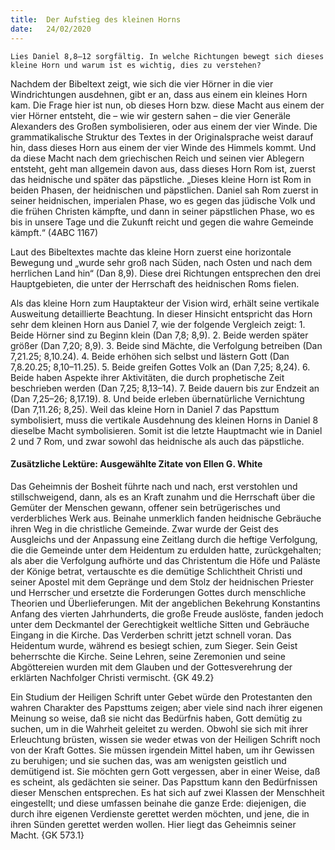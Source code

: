 ```yaml
---
title:  Der Aufstieg des kleinen Horns
date:   24/02/2020
---
```


`Lies Daniel 8,8–12 sorgfältig. In welche Richtungen bewegt sich ­dieses kleine Horn und warum ist es wichtig, dies zu verstehen?`

Nachdem der Bibeltext zeigt, wie sich die vier Hörner in die vier Windrichtungen ausdehnen, gibt er an, dass aus einem ein kleines Horn kam. Die Frage hier ist nun, ob dieses Horn bzw. diese Macht aus einem der vier Hörner entsteht, die – wie wir gestern sahen – die vier Generäle Alexanders des Großen symbolisieren, oder aus einem der vier Winde. Die grammatikalische Struktur des Textes in der Originalsprache weist darauf hin, dass dieses Horn aus einem der vier Winde des Himmels kommt. Und da diese Macht nach dem griechischen Reich und seinen vier Ablegern entsteht, geht man allgemein davon aus, dass dieses Horn Rom ist, zuerst das heidnische und später das päpstliche. „Dieses kleine Horn ist Rom in beiden Phasen, der heidnischen und päpstlichen. Daniel sah Rom zuerst in seiner heidnischen, imperialen Phase, wo es gegen das jüdische Volk und die frühen Christen kämpfte, und dann in seiner päpstlichen Phase, wo es bis in unsere Tage und die Zukunft reicht und gegen die wahre Gemeinde kämpft.“ (4ABC 1167)

Laut des Bibeltextes machte das kleine Horn zuerst eine horizontale Bewegung und „wurde sehr groß nach Süden, nach Osten und nach dem herrlichen Land hin“ (Dan 8,9). Diese drei Richtungen entsprechen den drei Hauptgebieten, die unter der Herrschaft des heidnischen Roms fielen.

Als das kleine Horn zum Hauptakteur der Vision wird, erhält seine vertikale Ausweitung detaillierte Beachtung. In dieser Hinsicht entspricht das Horn sehr dem kleinen Horn aus Daniel 7, wie der folgende Vergleich zeigt: 1. Beide Hörner sind zu Beginn klein (Dan 7,8; 8,9). 2. Beide werden später größer (Dan 7,20; 8,9). 3. Beide sind Mächte, die Verfolgung betreiben (Dan 7,21.25; 8,10.24). 4. Beide erhöhen sich selbst und lästern Gott (Dan 7,8.20.25; 8,10–11.25). 5. Beide greifen Gottes Volk an (Dan 7,25; 8,24). 6. Beide haben Aspekte ihrer Aktivitäten, die durch prophetische Zeit beschrieben werden (Dan 7,25; 8,13–14). 7. Beide dauern bis zur Endzeit an (Dan 7,25–26; 8,17.19). 8. Und beide erleben übernatürliche Vernichtung (Dan 7,11.26; 8,25). Weil das kleine Horn in Daniel 7 das Papsttum symbolisiert, muss die vertikale Ausdehnung des kleinen Horns in Daniel 8 dieselbe Macht symbolisieren. Somit ist die letzte Hauptmacht wie in Daniel 2 und 7 Rom, und zwar sowohl das heidnische als auch das päpstliche.

#### Zusätzliche Lektüre: Ausgewählte Zitate von Ellen G. White

Das Geheimnis der Bosheit führte nach und nach, erst verstohlen und stillschweigend, dann, als es an Kraft zunahm und die Herrschaft über die Gemüter der Menschen gewann, offener sein betrügerisches und verderbliches Werk aus. Beinahe unmerklich fanden heidnische Gebräuche ihren Weg in die christliche Gemeinde. Zwar wurde der Geist des Ausgleichs und der Anpassung eine Zeitlang durch die heftige Verfolgung, die die Gemeinde unter dem Heidentum zu erdulden hatte, zurückgehalten; als aber die Verfolgung aufhörte und das Christentum die Höfe und Paläste der Könige betrat, vertauschte es die demütige Schlichtheit Christi und seiner Apostel mit dem Gepränge und dem Stolz der heidnischen Priester und Herrscher und ersetzte die Forderungen Gottes durch menschliche Theorien und Überlieferungen. Mit der angeblichen Bekehrung Konstantins Anfang des vierten Jahrhunderts, die große Freude auslöste, fanden jedoch unter dem Deckmantel der Gerechtigkeit weltliche Sitten und Gebräuche Eingang in die Kirche. Das Verderben schritt jetzt schnell voran. Das Heidentum wurde, während es besiegt schien, zum Sieger. Sein Geist beherrschte die Kirche. Seine Lehren, seine Zeremonien und seine Abgöttereien wurden mit dem Glauben und der Gottesverehrung der erklärten Nachfolger Christi vermischt. {GK 49.2}

Ein Studium der Heiligen Schrift unter Gebet würde den Protestanten den wahren Charakter des Papsttums zeigen; aber viele sind nach ihrer eigenen Meinung so weise, daß sie nicht das Bedürfnis haben, Gott demütig zu suchen, um in die Wahrheit geleitet zu werden. Obwohl sie sich mit ihrer Erleuchtung brüsten, wissen sie weder etwas von der Heiligen Schrift noch von der Kraft Gottes. Sie müssen irgendein Mittel haben, um ihr Gewissen zu beruhigen; und sie suchen das, was am wenigsten geistlich und demütigend ist. Sie möchten gern Gott vergessen, aber in einer Weise, daß es scheint, als gedächten sie seiner. Das Papsttum kann den Bedürfnissen dieser Menschen entsprechen. Es hat sich auf zwei Klassen der Menschheit eingestellt; und diese umfassen beinahe die ganze Erde: diejenigen, die durch ihre eigenen Verdienste gerettet werden möchten, und jene, die in ihren Sünden gerettet werden wollen. Hier liegt das Geheimnis seiner Macht. {GK 573.1}